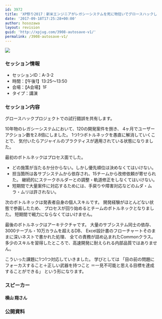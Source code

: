 ```yaml
---
id: 3972
title: 'XP祭り2017：新米エンジニアがレガシーシステムを死に物狂いでグロースハックした話 (横山 翔さん)'
date: '2017-09-18T17:25:28+00:00'
author: hosozawa
layout: revision
guid: 'http://xpjug.com/3908-autosave-v1/'
permalink: /3908-autosave-v1/
---
```


![](http://xpjug.com/wp-content/uploads/2017/08/xp2017-sessioin-a3-2.png)

### セッション情報

- セッションID：A-3-2
- 時間：【午後1】13:25～13:50
- 会場：【A会場】1F
- タイプ：講演

### セッション内容

グロースハックプロジェクトでの試行錯誤を共有します。

10年物のレガシーシステムにおいて、120の開発案件を捌き、 4ヶ月でユーザーアクション数を2.8倍にしました。 1つ1つボトルネックを愚直に解消していくことで、 気付いたらアジャイルのプラクティスが適用されている状態になりました。

最初のボトルネックはプロセス面でした。

- どの施策が当たるか分からない。しかし優先順位は決めなくてはいけない。
- 担当箇所は各サブシステムから依存され、15チームから改修依頼が寄せられた。 継続的にステークホルダーとの調整・軌道修正をしなくてはいけない。
- 短期間で大量案件に対応するためには、手戻りや障害対応などのムダ・ムラ・ムリは許されない。

次のボトルネックは発表者自身の個人スキルです。 開発経験がほとんどない状態で参画したため、 プロセスが回り始めるとチームのボトルネックとなりました。 短期間で戦力にならなくてはいけません。

最後のボトルネックはアーキテクチャです。 大量のサブシステム同士の依存、3000テーブル・10万カラムを超えるDB、 Excel設計書のフローチャートそのままに深いネストで書かれた処理、 全ての責務が詰め込まれたCommonクラス。 多少のスキルを習得したところで、高速開発に耐えられる内部品質ではありません。

こういった課題に1つ1つ対応していきました。 学びとしては 「目の前の問題にフォーカスすること＋正しい武器を持つこと ＝一見不可能と思える目標を達成することができる」 という形になります。

### スピーカー

#### 横山 翔さん

### 公開資料

<script async="" class="speakerdeck-embed" data-id="8b559c096d444fb8aeb316b973992ccf" data-ratio="1.77777777777778" src="//speakerdeck.com/assets/embed.js"></script>